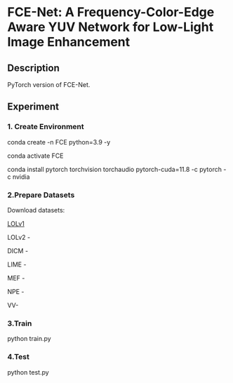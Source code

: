# FCE-Net: A Frequency-Color-Edge Aware YUV Network for Low-Light Image Enhancement

## Description
PyTorch version of FCE-Net.

## Experiment
### 1. Create Environment
conda create -n FCE python=3.9 -y

conda activate FCE

conda install pytorch torchvision torchaudio pytorch-cuda=11.8 -c pytorch -c nvidia

### 2.Prepare Datasets
Download datasets:

[LOLv1](https://daooshee.github.io/BMVC2018website/)

LOLv2 - 

DICM - 

LIME - 

MEF - 

NPE - 

VV- 

### 3.Train
python train.py

### 4.Test
python test.py
